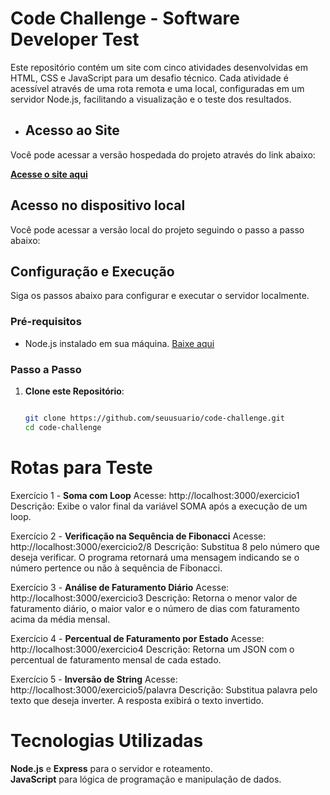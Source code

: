 # Code Challenge - Software Developer Test

Este repositório contém um site com cinco atividades desenvolvidas em HTML, CSS e JavaScript para um desafio técnico. Cada atividade é acessível através de uma rota remota e uma local, configuradas em um servidor Node.js, facilitando a visualização e o teste dos resultados.


- ## Acesso ao Site

Você pode acessar a versão hospedada do projeto através do link abaixo:

[**Acesse o site aqui**](code-challenge-target-at7e1q4ez-leticiaramos-projects.vercel.app)


## Acesso no dispositivo local

Você pode acessar a versão local do projeto seguindo o passo a passo abaixo:


## Configuração e Execução

Siga os passos abaixo para configurar e executar o servidor localmente.


### Pré-requisitos

- Node.js instalado em sua máquina. [Baixe aqui](https://nodejs.org/)
  


### Passo a Passo

1. **Clone este Repositório**:
   ```bash
   
   git clone https://github.com/seuusuario/code-challenge.git
   cd code-challenge


# Rotas para Teste
   
Exercício 1 - **Soma com Loop**
Acesse: http://localhost:3000/exercicio1
Descrição: Exibe o valor final da variável SOMA após a execução de um loop.

Exercício 2 - **Verificação na Sequência de Fibonacci**
Acesse: http://localhost:3000/exercicio2/8
Descrição: Substitua 8 pelo número que deseja verificar. O programa retornará uma mensagem indicando se o número pertence ou não à sequência de Fibonacci.

Exercício 3 - **Análise de Faturamento Diário**
Acesse: http://localhost:3000/exercicio3
Descrição: Retorna o menor valor de faturamento diário, o maior valor e o número de dias com faturamento acima da média mensal.

Exercício 4 - **Percentual de Faturamento por Estado**
Acesse: http://localhost:3000/exercicio4
Descrição: Retorna um JSON com o percentual de faturamento mensal de cada estado.

Exercício 5 - **Inversão de String**
Acesse: http://localhost:3000/exercicio5/palavra
Descrição: Substitua palavra pelo texto que deseja inverter. A resposta exibirá o texto invertido.


# Tecnologias Utilizadas

**Node.js** e **Express** para o servidor e roteamento.<br>
**JavaScript** para lógica de programação e manipulação de dados.
